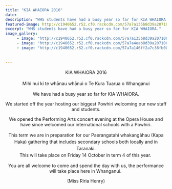 ```yaml
---
title: "KIA WHAIORA 2016"
date: 
description: "WHS students have had a busy year so far for KIA WHAIORA."
featured-image: http://c1940652.r52.cf0.rackcdn.com/57a7a135b8d39a2071001086/Kia-Whairoa-WHS-students-from-HR.jpg
excerpt: "WHS students have had a busy year so far for KIA WHAIORA."
image_gallery:
     - image: "http://c1940652.r52.cf0.rackcdn.com/57a7a135b8d39a2071001086/Kia-Whairoa-WHS-students-from-HR.jpg"
     - image: "http://c1940652.r52.cf0.rackcdn.com/57a7a4eab8d39a2071001088/WHS-Kapa-Haka-performing-arts-night.jpg"
     - image: "http://c1940652.r52.cf0.rackcdn.com/57a7a146ff2a7c38fb00107b/Kia-Whairoa-International-students-from-HR.jpg"
    
    
---
```


<p align="center"><span style="line-height: 1.5;">KIA WHAIORA 2016</span></p>
<p align="center"><span style="line-height: 1.5;">Mihi nui ki te whānau whānui o Te Kura Tuarua o Whanganui</span></p>
<p align="center">We have had a busy year so far for KIA WHAIORA.</p>
<p align="center">We started off the year hosting our biggest Powhiri welcoming our new staff and students.</p>
<p align="center">We opened the Performing Arts concert evening at the Opera House and have since welcomed our international schools with a Powhiri.</p>
<p align="center"><span style="line-height: 1.5;">This term we are in preparation for our Paerangatahi whakangāhau (Kapa Haka) gathering that includes secondary schools both locally and in Taranaki. <br />This will take place on Friday 14</span><span style="line-height: 1.5;">&nbsp;October in term 4 of this year.&nbsp;</span></p>
<p align="center">You are all welcome to come and spend the day with us, the performance will take place here in Whanganui.&nbsp;</p>
<p align="center"><span>(Miss Riria Henry)</span></p>


